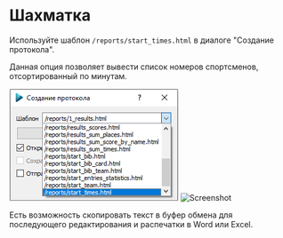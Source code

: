 # Шахматка

Используйте шаблон `/reports/start_times.html` в диалоге "Создание протокола".

Данная опция позволяет вывести список номеров спортсменов, отсортированный по минутам.

![Screenshot](img/63.png)
![Screenshot](img/64.png)

Есть возможность скопировать текст в буфер обмена для последующего редактирования и распечатки в Word или Excel.
